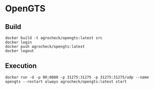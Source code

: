 # OpenGTS


## Build

```
docker build -t agrocheck/opengts:latest src
docker login
docker push agrocheck/opengts:latest
docker logout
```


## Execution

```
docker run -d -p 80:8080 -p 31275:31275 -p 31275:31275/udp --name opengts --restart always agrocheck/opengts:latest start
```
